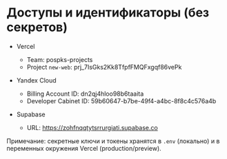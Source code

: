 # Доступы и идентификаторы (без секретов)

- Vercel
  - Team: pospks-projects
  - Project `new-web`: prj_7IsGks2Kk8TfpfFMQFxgqf86vePk

- Yandex Cloud
  - Billing Account ID: dn2qj4hloo98b6taaita
  - Developer Cabinet ID: 59b60647-b7be-49f4-a4bc-8f8c4c576a4b

- Supabase
  - URL: https://zohfnqqtytsrrurgiati.supabase.co

Примечание: секретные ключи и токены хранятся в `.env` (локально) и в переменных окружения Vercel (production/preview).